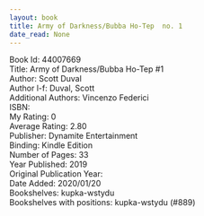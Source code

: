 ```yaml
---
layout: book
title: Army of Darkness/Bubba Ho-Tep  no. 1
date_read: None
---
```


Book Id: 44007669<br />
Title: Army of Darkness/Bubba Ho-Tep #1<br />
Author: Scott Duval<br />
Author l-f: Duval, Scott<br />
Additional Authors: Vincenzo Federici<br />
ISBN: <br />
My Rating: 0<br />
Average Rating: 2.80<br />
Publisher: Dynamite Entertainment<br />
Binding: Kindle Edition<br />
Number of Pages: 33<br />
Year Published: 2019<br />
Original Publication Year: <br />
Date Added: 2020/01/20<br />
Bookshelves: kupka-wstydu<br />
Bookshelves with positions: kupka-wstydu (#889)<br />

